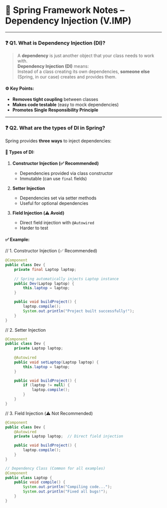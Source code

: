 # 📘 Spring Framework Notes – Dependency Injection (V.IMP)

---

### ❓ Q1. What is Dependency Injection (DI)?

> A **dependency** is just another object that your class needs to work with.  
**Dependency Injection (DI)** means:  
> Instead of a class creating its own dependencies, **someone else** (Spring, in our case) creates and provides them.

#### ⚙️ Key Points:
- **Removes tight coupling** between classes
- **Makes code testable** (easy to mock dependencies)
- **Promotes Single Responsibility Principle**

---

### ❓ Q2. What are the types of DI in Spring?

Spring provides **three ways** to inject dependencies:

#### 🧩 Types of DI:
1. **Constructor Injection (✅ Recommended)**  
   - Dependencies provided via class constructor  
   - Immutable (can use `final` fields)  

2. **Setter Injection**  
   - Dependencies set via setter methods  
   - Useful for optional dependencies  

3. **Field Injection (⚠️ Avoid)**  
   - Direct field injection with `@Autowired`  
   - Harder to test  

#### ✅ Example:

// 1. Constructor Injection (✅ Recommended)
```java
@Component
public class Dev {
    private final Laptop laptop;
    
    // Spring automatically injects Laptop instance
    public Dev(Laptop laptop) {
        this.laptop = laptop;
    }

    public void buildProject() {
        laptop.compile();
        System.out.println("Project built successfully!");
    }
}
```

// 2. Setter Injection
```java
@Component
public class Dev {
    private Laptop laptop;
    
    @Autowired
    public void setLaptop(Laptop laptop) {
        this.laptop = laptop;
    }

    public void buildProject() {
        if (laptop != null) {
            laptop.compile();
        }
    }
}
```

// 3. Field Injection (⚠️ Not Recommended)
```java
@Component
public class Dev {
    @Autowired
    private Laptop laptop;  // Direct field injection

    public void buildProject() {
        laptop.compile();
    }
}
```


```java
// Dependency Class (Common for all examples)
@Component
public class Laptop {
    public void compile() {
        System.out.println("Compiling code...");
        System.out.println("Fixed all bugs!");
    }
}
```
